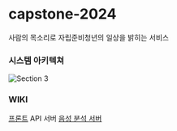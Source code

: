 # capstone-2024
사람의 목소리로 자립준비청년의 일상을 밝히는 서비스

### 시스템 아키텍쳐
![Section 3](https://github.com/user-attachments/assets/06055aff-ef5a-43e9-a88c-f463ac576c7c)


### WIKI

[프론트](https://github.com/ShimFFF/capstone-2024/tree/main/AI)
API 서버
[음성 분석 서버](https://github.com/ShimFFF/capstone-2024/tree/main/AI)
